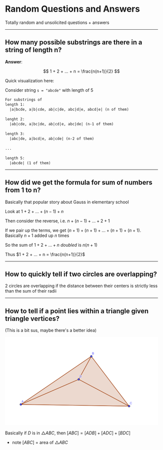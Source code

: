 # Random Questions and Answers

Totally random and unsolicited questions + answers

---

## How many possible substrings are there in a string of length n?

**Answer**:

$$
1 + 2 + ... + n = \frac{n(n+1)}{2}
$$

Quick visualization here:

Consider string `s = "abcde"` with length of 5

```
For substrings of
length 1:
  |a|bcde, a|b|cde, ab|c|de, abc|d|e, abcd|e| (n of them)

lenght 2:
  |ab|cde, a|bc|de, ab|cd|e, abc|de| (n-1 of them)

length 3:
  |abc|de, a|bcd|e, ab|cde| (n-2 of them)

...

length 5:
  |abcde| (1 of them)

```

---

## How did we get the formula for sum of numbers from 1 to n?

Basically that popular story about Gauss in elementary school

Look at $1 + 2 + ... + (n-1) + n$

Then consider the reverse, i.e. $n + (n-1) + ... + 2 + 1$

If we pair up the terms, we get $(n+1) + (n+1) + ... + (n+1) + (n+1)$. Basically $n+1$ added up $n$ times

So the sum of $1 + 2 + ... + n$ *doubled* is $n(n+1)$

Thus $1 + 2 + ... + n = \frac{n(n+1)}{2}$

---

## How to quickly tell if two circles are overlapping?

2 circles are overlapping if the distance between their centers is strictly less than the sum of their radii

---

## How to tell if a point lies within a triangle given triangle vertices?

(This is a bit sus, maybe there's a better idea)

![Point in Triangle](../images/pt-in-triangle.png)

Basically if $D$ is in $\triangle{ABC}$, then $[ABC] = [ADB] + [ADC] + [BDC]$
- note $[ABC]$ = area of $\triangle{ABC}$